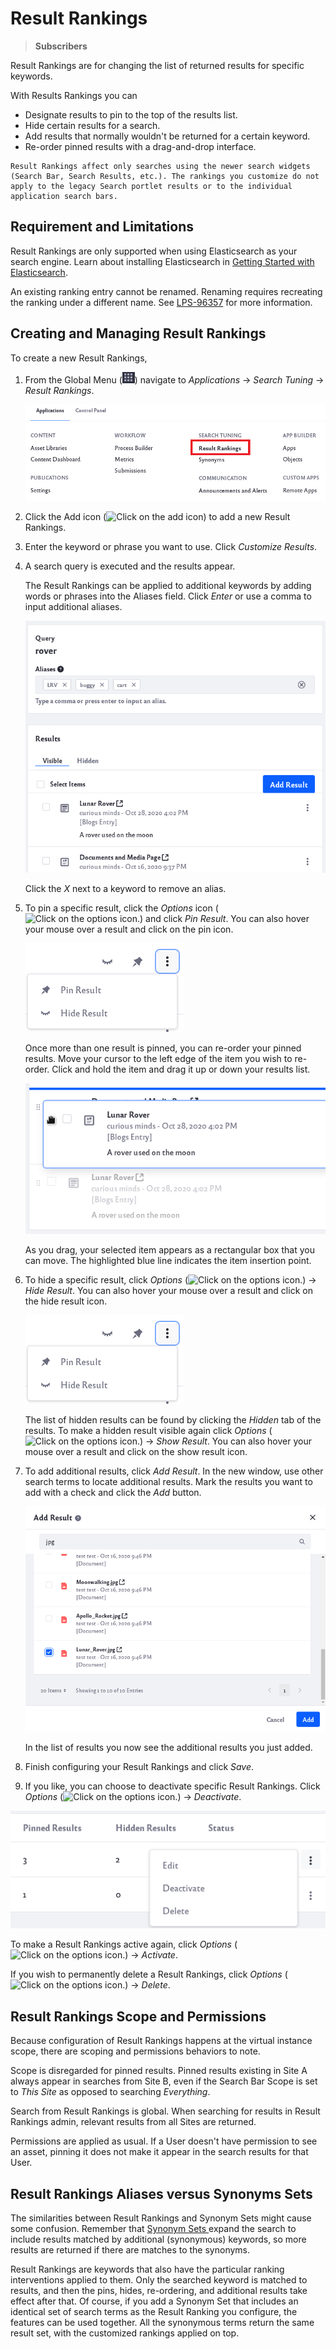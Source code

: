 # Result Rankings

> **Subscribers**

Result Rankings are for changing the list of returned results for specific keywords.

With Results Rankings you can

* Designate results to pin to the top of the results list.
* Hide certain results for a search.
* Add results that normally wouldn't be returned for a certain keyword.
* Re-order pinned results with a drag-and-drop interface.

```{note}
Result Rankings affect only searches using the newer search widgets (Search Bar, Search Results, etc.). The rankings you customize do not apply to the legacy Search portlet results or to the individual application search bars.
```

## Requirement and Limitations

Result Rankings are only supported when using Elasticsearch as your search engine. Learn about installing Elasticsearch in [Getting Started with Elasticsearch](../installing-and-upgrading-a-search-engine/elasticsearch/getting-started-with-elasticsearch.md).

An existing ranking entry cannot be renamed. Renaming requires recreating the ranking under a different name. See [LPS-96357](https://issues.liferay.com/browse/LPS-96357) for more information.

## Creating and Managing Result Rankings

To create a new Result Rankings,

1. From the Global Menu (![Global Menu](../../images/icon-applications-menu.png)) navigate to *Applications* &rarr; *Search Tuning* &rarr; *Result Rankings*.

   ![Navigate to the Result Rankings section in the Applications menu](result-rankings/images/01.png)

1. Click the Add icon (![Click on the add icon](../../images/icon-add.png)) to add a new Result Rankings.

1. Enter the keyword or phrase you want to use. Click *Customize Results*.

1. A search query is executed and the results appear.

   The Result Rankings can be applied to additional keywords by adding words or phrases into the Aliases field. Click *Enter* or use a comma to input additional aliases.

   ![Add additional keywords into the Aliases field.](result-rankings/images/02.png)

   Click the *X* next to a keyword to remove an alias.

1. To pin a specific result, click the _Options_ icon (![Click on the options icon.](../../images/icon-options.png)) and click *Pin Result*. You can also hover your mouse over a result and click on the pin icon.

   ![Click on the pin result link.](result-rankings/images/03.png)

   Once more than one result is pinned, you can re-order your pinned results. Move your cursor to the left edge of the item you wish to re-order. Click and hold the item and drag it up or down your results list.

   ![Grab the left edge of a pinned result and drag it up or down.](result-rankings/images/04.png)

   As you drag, your selected item appears as a rectangular box that you can move. The highlighted blue line indicates the item insertion point.

1. To hide a specific result, click _Options_ (![Click on the options icon.](../../images/icon-options.png)) &rarr; *Hide Result*. You can also hover your mouse over a result and click on the hide result icon.

   ![Click on the hide result link.](result-rankings/images/03.png)

   The list of hidden results can be found by clicking the *Hidden* tab of the results. To make a hidden result visible again click _Options_ (![Click on the options icon.](../../images/icon-options.png)) &rarr; *Show Result*. You can also hover your mouse over a result and click on the show result icon. 

1. To add additional results, click _Add Result_. In the new window, use other search terms to locate additional results. Mark the results you want to add with a check and click the _Add_ button.

   ![Search for additional results and check mark ones to add.](result-rankings/images/05.png)

   In the list of results you now see the additional results you just added.

 1. Finish configuring your Result Rankings and click *Save*.

 1. If you like, you can choose to deactivate specific Result Rankings. Click _Options_ (![Click on the options icon.](../../images/icon-options.png)) &rarr; *Deactivate*.

   ![Click on deactivate to deactivate a search query.](result-rankings/images/06.png)

   To make a Result Rankings active again, click _Options_ (![Click on the options icon.](../../images/icon-options.png)) &rarr; *Activate*. 

   If you wish to permanently delete a Result Rankings, click _Options_ (![Click on the options icon.](../../images/icon-options.png)) &rarr; *Delete*.

## Result Rankings Scope and Permissions

Because configuration of Result Rankings happens at the virtual instance scope, there are scoping and permissions behaviors to note.

Scope is disregarded for pinned results. Pinned results existing in Site A always appear in searches from Site B, even if the Search Bar Scope is set to *This Site* as opposed to searching *Everything*.

Search from Result Rankings is global. When searching for results in Result Rankings admin, relevant results from all Sites are returned.

Permissions are applied as usual. If a User doesn't have permission to see an asset, pinning it does not make it appear in the search results for that User.

## Result Rankings Aliases versus Synonyms Sets

The similarities between Result Rankings and Synonym Sets might cause some confusion. Remember that [Synonym Sets ](./synonym-sets.md) expand the search to include results matched by additional (synonymous) keywords, so more results are returned if there are matches to the synonyms.

Result Rankings are keywords that also have the particular ranking interventions applied to them. Only the searched keyword is matched to results, and then the pins, hides, re-ordering, and additional results take effect after that. Of course, if you add a Synonym Set that includes an identical set of search terms as the Result Ranking you configure, the features can be used together. All the synonymous terms return the same result set, with the customized rankings applied on top.

